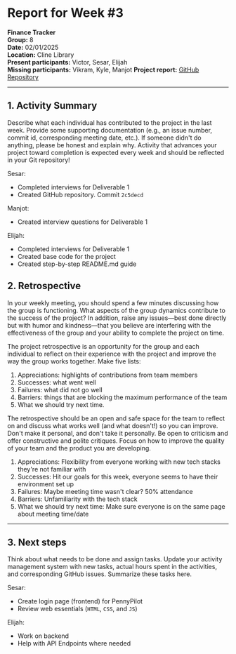 # Report for Week #3

**Finance Tracker**  
**Group:** 8  
**Date:** 02/01/2025  
**Location:** Cline Library  
**Present participants:** Victor, Sesar, Elijah  
**Missing participants:** Vikram, Kyle, Manjot
**Project report:** [GitHub Repository](https://github.com/sesartrumpet/cs386-pennypilot.git)

---

## 1. Activity Summary
Describe what each individual has contributed to the project in the last week.  Provide some supporting documentation (e.g., an issue number, commit id, corresponding meeting date, etc.).  If someone didn't do anything, please be honest and explain why. Activity that advances your project toward completion is expected every week and should be reflected in your Git repository!

Sesar: 
- Completed interviews for Deliverable 1
- Created GitHub repository. Commit `2c5decd`

Manjot:
- Created interview questions for Deliverable 1

Elijah:
- Completed interviews for Deliverable 1
- Created base code for the project
- Created step-by-step README.md guide

## 2. Retrospective
In your weekly meeting, you should spend a few minutes discussing how the group is functioning. What aspects of the group dynamics contribute to the success of the project? In addition, raise any issues—best done directly but with humor and kindness—that you believe are interfering with the effectiveness of the group and your ability to complete the project on time.

The project retrospective is an opportunity for the group and each individual to reflect on their experience with the project and improve the way the group works together. Make five lists:

1. Appreciations: highlights of contributions from team members
2. Successes: what went well
3. Failures: what did not go well
4. Barriers: things that are blocking the maximum performance of the team
5. What we should try next time.

The retrospective should be an open and safe space for the team to reflect on and discuss what works well (and what doesn't!) so you can improve. Don't make it personal, and don't take it personally. Be open to criticism and offer constructive and polite critiques. Focus on how to improve the quality of your team and the product you are developing.

1. Appreciations: Flexibility from everyone working with new tech stacks they're not familiar with
2. Successes: Hit our goals for this week, everyone seems to have their environment set up
3. Failures: Maybe meeting time wasn't clear? 50% attendance
4. Barriers: Unfamiliarity with the tech stack
5. What we should try next time: Make sure everyone is on the same page about meeting time/date

---

## 3. Next steps
Think about what needs to be done and assign tasks. Update your activity management system with new tasks, actual hours spent in the activities, and corresponding GitHub issues.  Summarize these tasks here.

Sesar:
- Create login page (frontend) for PennyPilot
- Review web essentials (`HTML`, `CSS`, and `JS`)

Elijah:
- Work on backend
- Help with API Endpoints where needed